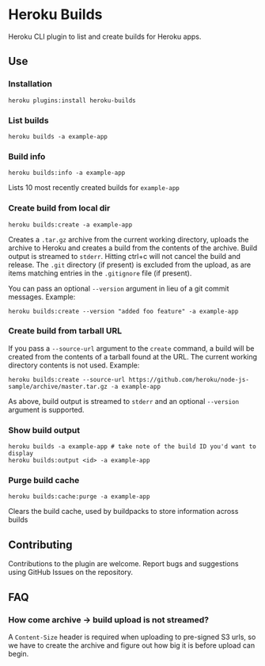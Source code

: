 # Heroku Builds

Heroku CLI plugin to list and create builds for Heroku apps.

## Use

### Installation

    heroku plugins:install heroku-builds

### List builds

    heroku builds -a example-app

### Build info

    heroku builds:info -a example-app

Lists 10 most recently created builds for `example-app`

### Create build from local dir

    heroku builds:create -a example-app

Creates a `.tar.gz` archive from the current working directory, uploads the archive to Heroku and creates a build from the contents of the archive. Build output is streamed to `stderr`. Hitting ctrl+c will not cancel the build and release. The `.git` directory (if present) is excluded from the upload, as are items matching entries in the `.gitignore` file (if present).

You can pass an optional `--version` argument in lieu of a git commit messages. Example:

    heroku builds:create --version "added foo feature" -a example-app

### Create build from tarball URL

If you pass a `--source-url` argument to the `create` command, a build will be created from the contents of a tarball found at the URL. The current working directory contents is not used. Example:

    heroku builds:create --source-url https://github.com/heroku/node-js-sample/archive/master.tar.gz -a example-app

As above, build output is streamed to `stderr` and an optional `--version` argument is supported.

### Show build output

    heroku builds -a example-app # take note of the build ID you'd want to display
    heroku builds:output <id> -a example-app

### Purge build cache

    heroku builds:cache:purge -a example-app

Clears the build cache, used by buildpacks to store information across builds

## Contributing

Contributions to the plugin are welcome. Report bugs and suggestions using GitHub Issues on the repository.

## FAQ

### How come archive -> build upload is not streamed?

A `Content-Size` header is required when uploading to pre-signed S3 urls, so we have to create the archive and figure out how big it is before upload can begin.

